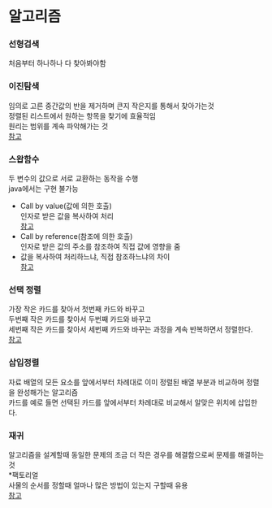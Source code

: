 # 알고리즘


### 선형검색
처음부터 하나하나 다 찾아봐야함   

### 이진탐색
임의로 고른 중간값의 반을 제거하며 큰지 작은지를 통해서 찾아가는것   
정렬된 리스트에서 원하는 항목을 찾기에 효율적임   
원리는 범위를 계속 파악해가는 것   
[참고](https://github.com/sisun1225/AlgorithmPractice/blob/master/src/algorithm/Pra0000.java)

### 스왑함수
두 변수의 값으로 서로 교환하는 동작을 수행  
java에서는 구현 불가능
* Call by value(값에 의한 호출)  
인자로 받은 값을 복사하여 처리  
[참고](https://github.com/sisun1225/AlgorithmPractice/blob/master/src/algorithm/Pra0001.java)
* Call by reference(참조에 의한 호출)  
인자로 받은 값의 주소를 참조하여 직접 값에 영향을 줌  
* 값을 복사하여 처리하느냐, 직접 참조하느냐의 차이  
[참고](https://github.com/sisun1225/AlgorithmPractice/blob/master/src/algorithm/Pra0002.java)

### 선택 정렬
가장 작은 카드를 찾아서 첫번째 카드와 바꾸고  
두번째 작은 카드를 찾아서 두번째 카드와 바꾸고  
세번째 작은 카드를 찾아서 세번째 카드와 바꾸는 과정을 계속 반복하면서 정렬한다.  
[참고](https://github.com/sisun1225/AlgorithmPractice/blob/master/src/algorithm/Pra0003.java)

### 삽입정렬
자료 배열의 모든 요소를 앞에서부터 차례대로 이미 정렬된 배열 부분과 비교하며 정렬을 완성해가는 알고리즘  
카드를 예로 들면 선택된 카드를 앞에서부터 차례대로 비교해서 알맞은 위치에 삽입한다. 

### 재귀
알고리즘을 설계할때 동일한 문제의 조금 더 작은 경우를 해결함으로써 문제를 해결하는 것  
*팩토리얼  
사물의 순서를 정할때 얼마나 많은 방법이 있는지 구할때 유용  
[참고](https://github.com/sisun1225/AlgorithmPractice/blob/master/src/algorithm/Pra0005.java)

